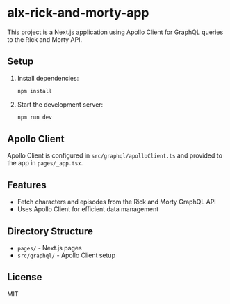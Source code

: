 # alx-rick-and-morty-app

This project is a Next.js application using Apollo Client for GraphQL queries to the Rick and Morty API.

## Setup

1. Install dependencies:

   ```sh
   npm install
   ```

2. Start the development server:

   ```sh
   npm run dev
   ```

## Apollo Client

Apollo Client is configured in `src/graphql/apolloClient.ts` and provided to the app in `pages/_app.tsx`.

## Features

- Fetch characters and episodes from the Rick and Morty GraphQL API
- Uses Apollo Client for efficient data management

## Directory Structure

- `pages/` - Next.js pages
- `src/graphql/` - Apollo Client setup

## License

MIT
